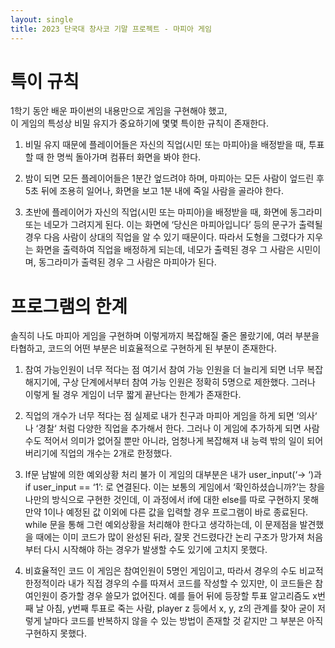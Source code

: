 ```yaml
---
layout: single
title: 2023 단국대 창사코 기말 프로젝트 - 마피아 게임
---
```


# 특이 규칙
1학기 동안 배운 파이썬의 내용만으로 게임을 구현해야 했고, <br/>
이 게임의 특성상 비밀 유지가 중요하기에 몇몇 특이한 규칙이 존재한다.

1. 비밀 유지 때문에 플레이어들은 자신의 직업(시민 또는 마피아)을 배정받을 때, 투표할 때 한 명씩 돌아가며 컴퓨터 화면을 봐야 한다.

2. 밤이 되면 모든 플레이어들은 1분간 엎드려야 하며, 마피아는 모든 사람이 엎드린 후 5초 뒤에 조용히 일어나,
   화면을 보고 1분 내에 죽일 사람을 골라야 한다.

3. 초반에 플레이어가 자신의 직업(시민 또는 마피아)을 배정받을 때, 화면에 동그라미 또는 네모가 그려지게 된다.
   이는 화면에 ‘당신은 마피아입니다’ 등의 문구가 출력될 경우 다음 사람이 상대의 직업을 알 수 있기 때문이다.
   따라서 도형을 그렸다가 지우는 화면을 출력하여 직업을 배정하게 되는데, 네모가 출력된 경우 그 사람은 시민이며,
   동그라미가 출력된 경우 그 사람은 마피아가 된다.

# 프로그램의 한계
솔직히 나도 마피아 게임을 구현하며 이렇게까지 복잡해질 줄은 몰랐기에, 여러 부분을 타협하고, 코드의 어떤 부분은 비효율적으로 구현하게 된 부분이 존재한다.
1. 참여 가능인원이 너무 적다는 점
   여기서 참여 가능 인원을 더 늘리게 되면 너무 복잡해지기에, 구상 단계에서부터 참여 가능 인원은 정확히 5명으로 제한했다.
   그러나 이렇게 될 경우 게임이 너무 짧게 끝난다는 한계가 존재한다.
   
3. 직업의 개수가 너무 적다는 점
   실제로 내가 친구과 마피아 게임을 하게 되면 ‘의사‘ 나 ‘경찰‘ 처럼 다양한 직업을 추가해서 한다.
   그러나 이 게임에 추가하게 되면 사람 수도 적어서 의미가 없어질 뿐만 아니라, 엄청나게 복잡해져 내 능력 밖의 일이 되어버리기에 직업의 개수는 2개로 한정했다.
   
5. If문 남발에 의한 예외상황 처리 불가
   이 게임의 대부분은 내가 user_input(‘-> ‘)과 if user_input == ‘1’: 로 연결된다.
   이는 보통의 게임에서 ‘확인하셨습니까?’는 창을 나만의 방식으로 구현한 것인데, 이 과정에서 if에 대한 else를 따로 구현하지 못해 만약 1이나 예정된 값 이외에 다른 값을 입력할 경우 프로그램이 바로 종료된다.
   while 문을 통해 그런 예외상황을 처리해야 한다고 생각하는데, 이 문제점을 발견했을 때에는 이미 코드가 많이 완성된 뒤라, 잘못 건드렸다간 논리 구조가 망가져 처음부터 다시 시작해야 하는 경우가 발생할 수도 있기에 고치지 못했다.
   
7. 비효율적인 코드
   이 게임은 참여인원이 5명인 게임이고, 따라서 경우의 수도 비교적 한정적이라 내가 직접 경우의 수를 따져서 코드를 작성할 수 있지만, 이 코드들은 참여인원이 증가할 경우 쓸모가 없어진다.
   예를 들어 뒤에 등장할 투표 알고리즘도 x번째 날 아침, y번째 투표로 죽는 사람, player z 등에서 x, y, z의 관계를 찾아 굳이 저렇게 날마다 코드를 반복하지 않을 수 있는 방법이 존재할 것 같지만 그 부분은 아직 구현하지 못했다.
